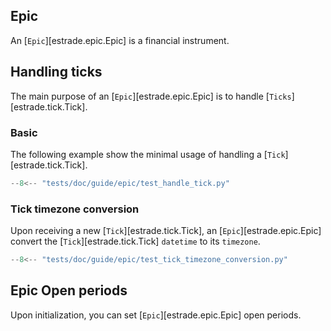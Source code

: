 ## Epic
An [`Epic`][estrade.epic.Epic] is a financial instrument.


## Handling ticks
The main purpose of an [`Epic`][estrade.epic.Epic] is to handle 
[`Ticks`][estrade.tick.Tick]. 

### Basic

The following example show the minimal usage of handling a [`Tick`][estrade.tick.Tick].

```python
--8<-- "tests/doc/guide/epic/test_handle_tick.py"
```

### Tick timezone conversion

Upon receiving a new [`Tick`][estrade.tick.Tick], an [`Epic`][estrade.epic.Epic] 
convert the [`Tick`][estrade.tick.Tick] `datetime` to its `timezone`.

```python
--8<-- "tests/doc/guide/epic/test_tick_timezone_conversion.py"
```


## Epic Open periods

Upon initialization, you can set [`Epic`][estrade.epic.Epic] open periods.

